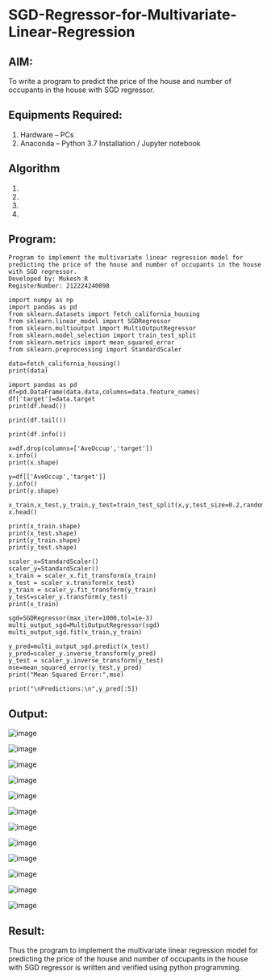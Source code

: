 # SGD-Regressor-for-Multivariate-Linear-Regression

## AIM:
To write a program to predict the price of the house and number of occupants in the house with SGD regressor.

## Equipments Required:
1. Hardware – PCs
2. Anaconda – Python 3.7 Installation / Jupyter notebook

## Algorithm
1. 
2. 
3. 
4. 

## Program:

```
Program to implement the multivariate linear regression model for predicting the price of the house and number of occupants in the house with SGD regressor.
Developed by: Mukesh R
RegisterNumber: 212224240098  
```
```
import numpy as np
import pandas as pd
from sklearn.datasets import fetch_california_housing
from sklearn.linear_model import SGDRegressor
from sklearn.multioutput import MultiOutputRegressor
from sklearn.model_selection import train_test_split
from sklearn.metrics import mean_squared_error
from sklearn.preprocessing import StandardScaler

data=fetch_california_housing()
print(data)

import pandas as pd
df=pd.DataFrame(data.data,columns=data.feature_names)
df['target']=data.target
print(df.head())

print(df.tail())

print(df.info())

x=df.drop(columns=['AveOccup','target'])
x.info()
print(x.shape)

y=df[['AveOccup','target']]
y.info()
print(y.shape)

x_train,x_test,y_train,y_test=train_test_split(x,y,test_size=0.2,random_state=11)
x.head()

print(x_train.shape)
print(x_test.shape)
print(y_train.shape)
print(y_test.shape)

scaler_x=StandardScaler()
scaler_y=StandardScaler()
x_train = scaler_x.fit_transform(x_train)
x_test = scaler_x.transform(x_test)
y_train = scaler_y.fit_transform(y_train)
y_test=scaler_y.transform(y_test)
print(x_train)

sgd=SGDRegressor(max_iter=1000,tol=1e-3)
multi_output_sgd=MultiOutputRegressor(sgd)
multi_output_sgd.fit(x_train,y_train)

y_pred=multi_output_sgd.predict(x_test)
y_pred=scaler_y.inverse_transform(y_pred)
y_test = scaler_y.inverse_transform(y_test)
mse=mean_squared_error(y_test,y_pred)
print("Mean Squared Error:",mse)

print("\nPredictions:\n",y_pred[:5])
```

## Output:

![image](https://github.com/user-attachments/assets/47807dca-7e1c-4ee6-a730-4d9e605595f5)

![image](https://github.com/user-attachments/assets/348cf98d-8caf-4f36-9766-83d8fbc3d6dd)

![image](https://github.com/user-attachments/assets/367cfcd1-f8e8-4b02-9b70-58088f50d395)

![image](https://github.com/user-attachments/assets/f2a2fd57-7faa-4b31-88aa-bdd00781270d)

![image](https://github.com/user-attachments/assets/1b9694ed-3ef0-4a9a-b700-5839bf6bba71)

![image](https://github.com/user-attachments/assets/9e082f30-eacf-4691-852d-adc2809aa36e)

![image](https://github.com/user-attachments/assets/e66287c8-739e-49e6-873b-07e266639b25)

![image](https://github.com/user-attachments/assets/70cda3b8-4803-4455-abc5-8e58f1bc9a28)

![image](https://github.com/user-attachments/assets/f5476cca-1c81-456f-8d20-bcf89738b88e)

![image](https://github.com/user-attachments/assets/eab90bbc-8473-4ad3-956b-fd9b7f726c60)

![image](https://github.com/user-attachments/assets/a7e4d65e-3018-43a6-802c-055bb63e881b)

![image](https://github.com/user-attachments/assets/836cb912-a5de-47c4-bc99-050acb509040)

## Result:
Thus the program to implement the multivariate linear regression model for predicting the price of the house and number of occupants in the house with SGD regressor is written and verified using python programming.
